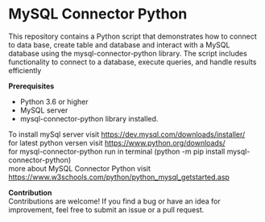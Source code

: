 # MySQL Connector Python
This repository contains a Python script that demonstrates how to connect to data base, create table and database and interact with a MySQL database using the mysql-connector-python library. The script includes functionality to connect to a database, execute queries, and handle results efficiently

<b>Prerequisites</b>
- Python 3.6 or higher
- MySQL server
- mysql-connector-python library installed.

To install mySql server visit                  https://dev.mysql.com/downloads/installer/<br>
for latest python versen visit                 https://www.python.org/downloads/<br>
for mysql-connector-python run in terminal (python -m pip install mysql-connector-python)<br>
more about MySQL Connector Python visit https://www.w3schools.com/python/python_mysql_getstarted.asp<br>

<b>Contribution</b><br>
Contributions are welcome! If you find a bug or have an idea for improvement, feel free to submit an issue or a pull request.

